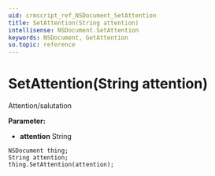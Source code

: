 ```yaml
---
uid: crmscript_ref_NSDocument_SetAttention
title: SetAttention(String attention)
intellisense: NSDocument.SetAttention
keywords: NSDocument, GetAttention
so.topic: reference
---
```


# SetAttention(String attention)

Attention/salutation

**Parameter:** 
 - **attention** String

```crmscript
NSDocument thing;
String attention;
thing.SetAttention(attention);
```

